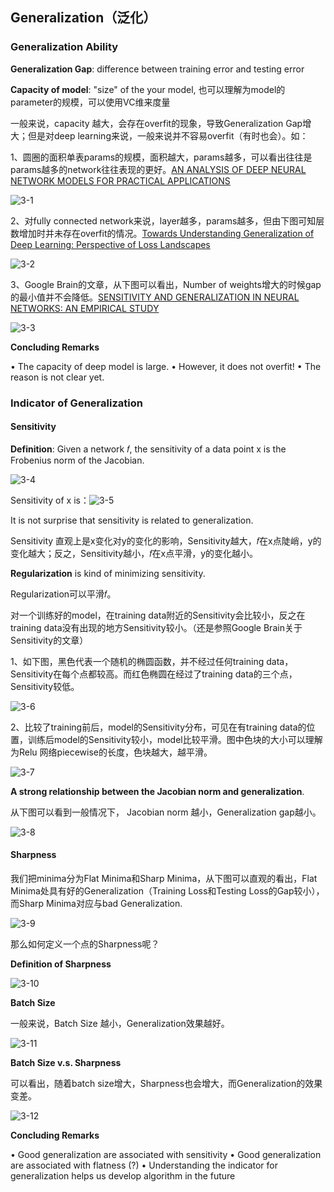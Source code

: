 ## Generalization（泛化）

### Generalization Ability

**Generalization Gap**:  difference between training error and testing error

**Capacity of model**: "size" of the your model, 也可以理解为model的parameter的规模，可以使用VC维来度量

一般来说，capacity 越大，会存在overfit的现象，导致Generalization Gap增大；但是对deep learning来说，一般来说并不容易overfit（有时也会）。如：

1、圆圈的面积单表params的规模，面积越大，params越多，可以看出往往是params越多的network往往表现的更好。[AN ANALYSIS OF DEEP NEURAL NETWORK MODELS FOR PRACTICAL APPLICATIONS](https://arxiv.org/pdf/1605.07678.pdf)

![3-1](https://github.com/haoyuheng/MLDS_notebook/blob/master/assets/3-1.png?raw=true)

2、对fully connected network来说，layer越多，params越多，但由下图可知层数增加时并未存在overfit的情况。[Towards Understanding Generalization of Deep Learning: Perspective of Loss Landscapes](https://arxiv.org/pdf/1706.10239.pdf)

![3-2](https://github.com/haoyuheng/MLDS_notebook/blob/master/assets/3-2.png?raw=true)

3、Google Brain的文章，从下图可以看出，Number of weights增大的时候gap的最小值并不会降低。[SENSITIVITY AND GENERALIZATION IN NEURAL NETWORKS: AN EMPIRICAL STUDY](https://arxiv.org/pdf/1802.08760.pdf)

![3-3](https://github.com/haoyuheng/MLDS_notebook/blob/master/assets/3-3.png?raw=true)

**Concluding Remarks**

• The capacity of deep model is large.
• However, it does not overfit!
• The reason is not clear yet.

### Indicator of Generalization

#### Sensitivity

**Definition**: Given a network 𝑓, the sensitivity of a data point x is the Frobenius norm of the Jacobian.

![3-4](https://github.com/haoyuheng/MLDS_notebook/blob/master/assets/3-4.png?raw=true)

Sensitivity of x is：![3-5](https://github.com/haoyuheng/MLDS_notebook/blob/master/assets/3-5.png?raw=true)

It is not surprise that sensitivity is related to generalization.

Sensitivity 直观上是x变化对y的变化的影响，Sensitivity越大，𝑓在x点陡峭，y的变化越大；反之，Sensitivity越小，𝑓在x点平滑，y的变化越小。

**Regularization** is kind of minimizing sensitivity.

Regularization可以平滑𝑓。

对一个训练好的model，在training data附近的Sensitivity会比较小，反之在training data没有出现的地方Sensitivity较小。（还是参照Google Brain关于Sensitivity的文章）

1、如下图，黑色代表一个随机的椭圆函数，并不经过任何training data，Sensitivity在每个点都较高。而红色椭圆在经过了training data的三个点，Sensitivity较低。

![3-6](https://github.com/haoyuheng/MLDS_notebook/blob/master/assets/3-6.png?raw=true)

2、比较了training前后，model的Sensitivity分布，可见在有training data的位置，训练后model的Sensitivity较小，model比较平滑。图中色块的大小可以理解为Relu 网络piecewise的长度，色块越大，越平滑。

![3-7](https://github.com/haoyuheng/MLDS_notebook/blob/master/assets/3-7.png?raw=true)

**A strong relationship between the Jacobian norm and generalization**.

从下图可以看到一般情况下， Jacobian norm 越小，Generalization gap越小。

![3-8](https://github.com/haoyuheng/MLDS_notebook/blob/master/assets/3-8.png?raw=true)

#### Sharpness

我们把minima分为Flat Minima和Sharp Minima，从下图可以直观的看出，Flat Minima处具有好的Generalization（Training Loss和Testing Loss的Gap较小），而Sharp Minima对应与bad Generalization.

![3-9](https://github.com/haoyuheng/MLDS_notebook/blob/master/assets/3-9.png?raw=true)

那么如何定义一个点的Sharpness呢？

**Definition of Sharpness**

![3-10](https://github.com/haoyuheng/MLDS_notebook/blob/master/assets/3-10.png?raw=true)

**Batch Size**

一般来说，Batch Size 越小，Generalization效果越好。

![3-11](https://github.com/haoyuheng/MLDS_notebook/blob/master/assets/3-11.png?raw=true)

**Batch Size v.s. Sharpness**

可以看出，随着batch size增大，Sharpness也会增大，而Generalization的效果变差。

![3-12](https://github.com/haoyuheng/MLDS_notebook/blob/master/assets/3-12.png?raw=true)

**Concluding Remarks**

• Good generalization are associated with sensitivity
• Good generalization are associated with flatness (?)
• Understanding the indicator for generalization helps us develop algorithm in the future